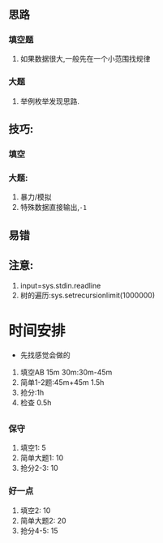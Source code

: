 # 
## 思路
### 填空题
1. 如果数据很大,一般先在一个小范围找规律

### 大题
1. 举例枚举发现思路.

## 技巧:
### 填空

### 大题:
1. 暴力/模拟
2. 特殊数据直接输出,`-1`

## 易错

## 注意:
1. input=sys.stdin.readline
2. 树的遍历:sys.setrecursionlimit(1000000)

# 时间安排
- 先找感觉会做的
1. 填空AB 15m 30m:30m-45m
2. 简单1-2题:45m+45m 1.5h
3. 抢分:1h
4. 检查 0.5h

## 
### 保守
1. 填空1: 5
2. 简单大题1: 10
3. 抢分2-3: 10

### 好一点
1. 填空2: 10
2. 简单大题2: 20
3. 抢分4-5: 15